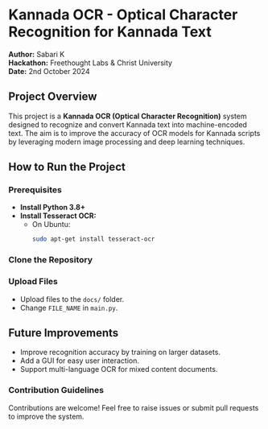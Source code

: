 # Kannada OCR - Optical Character Recognition for Kannada Text

**Author:** Sabari K  
**Hackathon:** Freethought Labs & Christ University  
**Date:** 2nd October 2024  

## Project Overview
This project is a **Kannada OCR (Optical Character Recognition)** system designed to recognize and convert Kannada text into machine-encoded text. The aim is to improve the accuracy of OCR models for Kannada scripts by leveraging modern image processing and deep learning techniques.

## How to Run the Project

### Prerequisites
- **Install Python 3.8+**
- **Install Tesseract OCR:**
  - On Ubuntu:
    ```bash
    sudo apt-get install tesseract-ocr
    ```

### Clone the Repository

### Upload Files
- Upload files to the `docs/` folder.
- Change `FILE_NAME` in `main.py`.

## Future Improvements
- Improve recognition accuracy by training on larger datasets.
- Add a GUI for easy user interaction.
- Support multi-language OCR for mixed content documents.

### Contribution Guidelines
Contributions are welcome! Feel free to raise issues or submit pull requests to improve the system.